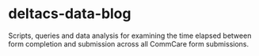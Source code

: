 # deltacs-data-blog
Scripts, queries and data analysis for examining the time elapsed between form completion and submission across all CommCare form submissions.
